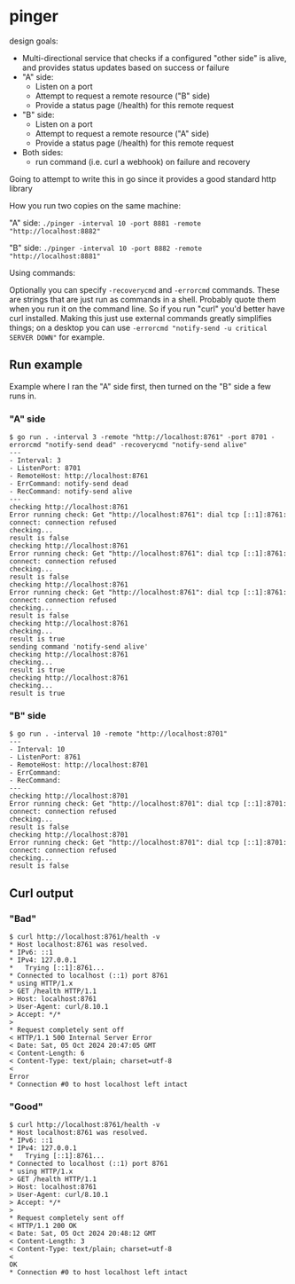 # pinger

design goals:

- Multi-directional service that checks if a configured "other side" is alive, and provides status updates based on success or failure
- "A" side:
    - Listen on a port
    - Attempt to request a remote resource ("B" side)
    - Provide a status page (/health) for this remote request
- "B" side:
    - Listen on a port
    - Attempt to request a remote resource ("A" side)
    - Provide a status page (/health) for this remote request
- Both sides:
    - run command (i.e. curl a webhook) on failure and recovery

Going to attempt to write this in go since it provides a good standard http library


How you run two copies on the same machine:

"A" side: `./pinger -interval 10 -port 8881 -remote "http://localhost:8882"`

"B" side: `./pinger -interval 10 -port 8882 -remote "http://localhost:8881"`

Using commands:

Optionally you can specify `-recoverycmd` and `-errorcmd` commands. These are strings that are just run as commands in a shell. Probably quote them when you run it on the command line. So if you run "curl" you'd better have curl installed. Making this just use external commands greatly simplifies things; on a desktop you can use `-errorcmd "notify-send -u critical SERVER DOWN"` for example.


## Run example

Example where I ran the "A" side first, then turned on the "B" side a few runs in.


### "A" side

```
$ go run . -interval 3 -remote "http://localhost:8761" -port 8701 -errorcmd "notify-send dead" -recoverycmd "notify-send alive"
---
- Interval: 3
- ListenPort: 8701
- RemoteHost: http://localhost:8761
- ErrCommand: notify-send dead
- RecCommand: notify-send alive
---
checking http://localhost:8761
Error running check: Get "http://localhost:8761": dial tcp [::1]:8761: connect: connection refused
checking...
result is false
checking http://localhost:8761
Error running check: Get "http://localhost:8761": dial tcp [::1]:8761: connect: connection refused
checking...
result is false
checking http://localhost:8761
Error running check: Get "http://localhost:8761": dial tcp [::1]:8761: connect: connection refused
checking...
result is false
checking http://localhost:8761
checking...
result is true
sending command 'notify-send alive'
checking http://localhost:8761
checking...
result is true
checking http://localhost:8761
checking...
result is true
```

### "B" side

```
$ go run . -interval 10 -remote "http://localhost:8701"
---
- Interval: 10
- ListenPort: 8761
- RemoteHost: http://localhost:8701
- ErrCommand:
- RecCommand:
---
checking http://localhost:8701
Error running check: Get "http://localhost:8701": dial tcp [::1]:8701: connect: connection refused
checking...
result is false
checking http://localhost:8701
Error running check: Get "http://localhost:8701": dial tcp [::1]:8701: connect: connection refused
checking...
result is false
```

## Curl output

### "Bad"

```
$ curl http://localhost:8761/health -v
* Host localhost:8761 was resolved.
* IPv6: ::1
* IPv4: 127.0.0.1
*   Trying [::1]:8761...
* Connected to localhost (::1) port 8761
* using HTTP/1.x
> GET /health HTTP/1.1
> Host: localhost:8761
> User-Agent: curl/8.10.1
> Accept: */*
>
* Request completely sent off
< HTTP/1.1 500 Internal Server Error
< Date: Sat, 05 Oct 2024 20:47:05 GMT
< Content-Length: 6
< Content-Type: text/plain; charset=utf-8
<
Error
* Connection #0 to host localhost left intact
```

### "Good"

```
$ curl http://localhost:8761/health -v
* Host localhost:8761 was resolved.
* IPv6: ::1
* IPv4: 127.0.0.1
*   Trying [::1]:8761...
* Connected to localhost (::1) port 8761
* using HTTP/1.x
> GET /health HTTP/1.1
> Host: localhost:8761
> User-Agent: curl/8.10.1
> Accept: */*
>
* Request completely sent off
< HTTP/1.1 200 OK
< Date: Sat, 05 Oct 2024 20:48:12 GMT
< Content-Length: 3
< Content-Type: text/plain; charset=utf-8
<
OK
* Connection #0 to host localhost left intact
```

